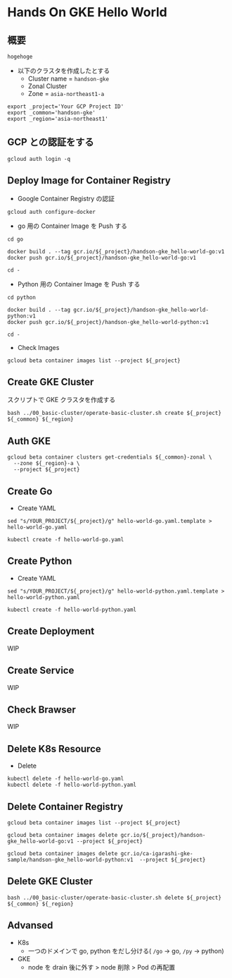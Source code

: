 # Hands On GKE Hello World

## 概要

```
hogehoge
```

+ 以下のクラスタを作成したとする
  + Cluster name = `handson-gke`
  + Zonal Cluster
  + Zone = `asia-northeast1-a`

```
export _project='Your GCP Project ID'
export _common='handson-gke'
export _region='asia-northeast1'
```


## GCP との認証をする

```
gcloud auth login -q
```

## Deploy Image for Container Registry

+ Google  Container Registry の認証

```
gcloud auth configure-docker
```

+ go 用の Container Image を Push する

```
cd go

docker build . --tag gcr.io/${_project}/handson-gke_hello-world-go:v1
docker push gcr.io/${_project}/handson-gke_hello-world-go:v1

cd -
```

+ Python 用の Container Image を Push する

```
cd python

docker build . --tag gcr.io/${_project}/handson-gke_hello-world-python:v1
docker push gcr.io/${_project}/handson-gke_hello-world-python:v1

cd -
```

+ Check Images

```
gcloud beta container images list --project ${_project}
```

## Create GKE Cluster

スクリプトで GKE クラスタを作成する


```
bash ../00_basic-cluster/operate-basic-cluster.sh create ${_project} ${_common} ${_region}
```

## Auth GKE

```
gcloud beta container clusters get-credentials ${_common}-zonal \
  --zone ${_region}-a \
  --project ${_project}
```

## Create Go 

+ Create YAML 

```
sed "s/YOUR_PROJECT/${_project}/g" hello-world-go.yaml.template > hello-world-go.yaml
```

```
kubectl create -f hello-world-go.yaml
```

## Create Python

+ Create YAML 

```
sed "s/YOUR_PROJECT/${_project}/g" hello-world-python.yaml.template > hello-world-python.yaml
```

```
kubectl create -f hello-world-python.yaml
```


## Create Deployment

WIP

## Create Service

WIP

## Check Brawser

WIP

## Delete K8s Resource

+ Delete 

```
kubectl delete -f hello-world-go.yaml
kubectl delete -f hello-world-python.yaml
```

## Delete Container Registry

```
gcloud beta container images list --project ${_project}

gcloud beta container images delete gcr.io/${_project}/handson-gke_hello-world-go:v1 --project ${_project}

gcloud beta container images delete gcr.io/ca-igarashi-gke-sample/handson-gke_hello-world-python:v1  --project ${_project}
```

## Delete GKE Cluster

```
bash ../00_basic-cluster/operate-basic-cluster.sh delete ${_project} ${_common} ${_region}
```

## Advansed

+ K8s
  + 一つのドメインで go, python をだし分ける( `/go` -> go, `/py` -> python)
+ GKE
  + node を drain 後に外す > node 削除 > Pod の再配置